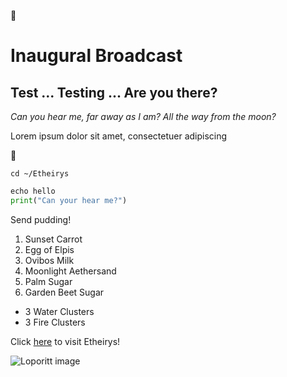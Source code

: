 🐇
# **Inaugural Broadcast**
## Test ... Testing ... Are you there?
*Can you hear me, far away as I am? All the way from the moon?* 

Lorem ipsum dolor sit amet, consectetuer adipiscing

🐇

`cd ~/Etheirys`

 ```python
 echo hello
 print("Can your hear me?")
 ```

Send pudding!
1. Sunset Carrot
1. Egg of Elpis
1. Ovibos Milk
1. Moonlight Aethersand
1. Palm Sugar
1. Garden Beet Sugar

- 3 Water Clusters
- 3 Fire Clusters

Click [here](https://finalfantasy.fandom.com/wiki/Etheirys) to visit Etheirys!

![Loporitt image](https://static.wikia.nocookie.net/finalfantasy/images/5/5b/Lopporit_official_render_Final_Fantasy_XIV.png)

